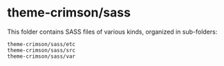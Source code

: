 # theme-crimson/sass

This folder contains SASS files of various kinds, organized in sub-folders:

    theme-crimson/sass/etc
    theme-crimson/sass/src
    theme-crimson/sass/var
